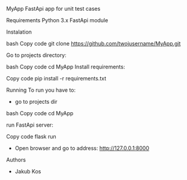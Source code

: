 MyApp
FastApi app for unit test cases

Requirements
Python 3.x
FastApi module

Instalation

bash
Copy code
git clone https://github.com/twojusername/MyApp.git

Go to projects directory:

bash
Copy code
cd MyApp
Install requirements:

Copy code
pip install -r requirements.txt

Running
To run you have to:

- go to projects dir

bash
Copy code
cd MyApp

run FastApi server:

Copy code
flask run

- Open browser and go to address: http://127.0.0.1:8000 

Authors
- Jakub Kos